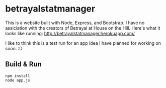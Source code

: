 # betrayalstatmanager

This is a website built with Node, Express, and Bootstrap. I have no assiciation with the creators of Betrayal at House on the Hill.
Here's what it looks like running: http://betrayalstatmanager.herokuapp.com/

I like to think this is a test run for an app idea I have planned for working on soon. :D

## Build & Run
```
npm install
node app.js
```


